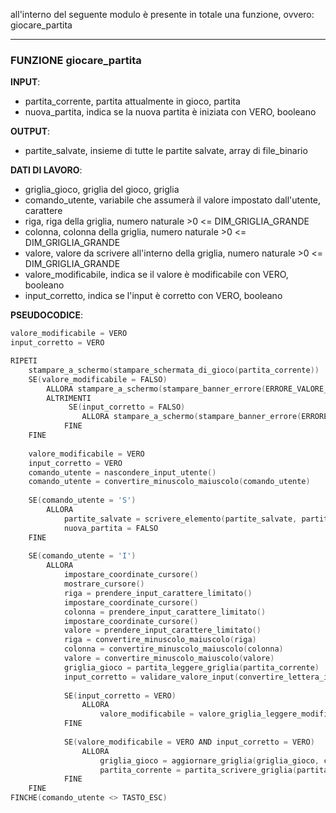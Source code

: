all'interno del seguente modulo è presente in totale una funzione, ovvero: giocare_partita

---
### FUNZIONE  giocare_partita
**INPUT**:
- partita_corrente, partita attualmente in gioco, partita
- nuova_partita, indica se la nuova partita è iniziata con VERO, booleano

**OUTPUT**:
- partite_salvate, insieme di tutte le partite salvate, array di file_binario

**DATI DI LAVORO**:
- griglia_gioco, griglia del gioco, griglia
- comando_utente, variabile che assumerà il valore impostato dall'utente, carattere
- riga, riga della griglia, numero naturale >0 <= DIM_GRIGLIA_GRANDE
- colonna, colonna della griglia, numero naturale >0 <= DIM_GRIGLIA_GRANDE
- valore, valore da scrivere all'interno della griglia, numero naturale >0 <= DIM_GRIGLIA_GRANDE
- valore_modificabile, indica se il valore è modificabile con VERO, booleano
- input_corretto, indica se l'input è corretto con VERO, booleano

**PSEUDOCODICE**:
```C
valore_modificabile = VERO
input_corretto = VERO

RIPETI
	stampare_a_schermo(stampare_schermata_di_gioco(partita_corrente))
	SE(valore_modificabile = FALSO)
		ALLORA stampare_a_schermo(stampare_banner_errore(ERRORE_VALORE_NON_MODIFICABILE))
		ALTRIMENTI 
			 SE(input_corretto = FALSO)
				ALLORA stampare_a_schermo(stampare_banner_errore(ERRORE_INPUT_ERRATI))
			FINE
	FINE
	
	valore_modificabile = VERO
	input_corretto = VERO
	comando_utente = nascondere_input_utente()
	comando_utente = convertire_minuscolo_maiuscolo(comando_utente)
	
	SE(comando_utente = 'S')
		ALLORA	
			partite_salvate = scrivere_elemento(partite_salvate, partita_corrente)
			nuova_partita = FALSO
	FINE
	
	SE(comando_utente = 'I')
		ALLORA
			impostare_coordinate_cursore()
			mostrare_cursore()
			riga = prendere_input_carattere_limitato()
			impostare_coordinate_cursore()
			colonna = prendere_input_carattere_limitato()
			impostare_coordinate_cursore()
			valore = prendere_input_carattere_limitato()	
			riga = convertire_minuscolo_maiuscolo(riga)
			colonna = convertire_minuscolo_maiuscolo(colonna)	
			valore = convertire_minuscolo_maiuscolo(valore)
			griglia_gioco = partita_leggere_griglia(partita_corrente)
			input_corretto = validare_valore_input(convertire_lettera_in_numero(riga), convertire_lettera_in_numero(colonna), valore, griglia_gioco)
		
			SE(input_corretto = VERO)
				ALLORA 
					valore_modificabile = valore_griglia_leggere_modificabile(griglia_leggere_valore(griglia_gioco, convertire_lettera_in_numero(riga)-1, convertire_lettera_in_numero(colonna)-1))
			FINE
			
			SE(valore_modificabile = VERO AND input_corretto = VERO)
				ALLORA 
					griglia_gioco = aggiornare_griglia(griglia_gioco, convertire_lettera_in_numero(valore), convertire_lettera_in_numero(riga), convertire_lettera_in_numero(colonna))
					partita_corrente = partita_scrivere_griglia(partita_corrente, griglia_gioco)
			FINE
	FINE
FINCHE(comando_utente <> TASTO_ESC)
```